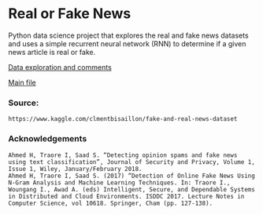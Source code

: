 # Real or Fake News

Python data science project that explores the real and fake news datasets and uses a simple recurrent neural network (RNN) to determine if a given news article is real or fake.

[Data exploration and comments](datasetAnalysis.ipynb)

[Main file](news.py)

### Source: 
    https://www.kaggle.com/clmentbisaillon/fake-and-real-news-dataset

### Acknowledgements

    Ahmed H, Traore I, Saad S. “Detecting opinion spams and fake news using text classification”, Journal of Security and Privacy, Volume 1, Issue 1, Wiley, January/February 2018.
    Ahmed H, Traore I, Saad S. (2017) “Detection of Online Fake News Using N-Gram Analysis and Machine Learning Techniques. In: Traore I., Woungang I., Awad A. (eds) Intelligent, Secure, and Dependable Systems in Distributed and Cloud Environments. ISDDC 2017. Lecture Notes in Computer Science, vol 10618. Springer, Cham (pp. 127-138).
